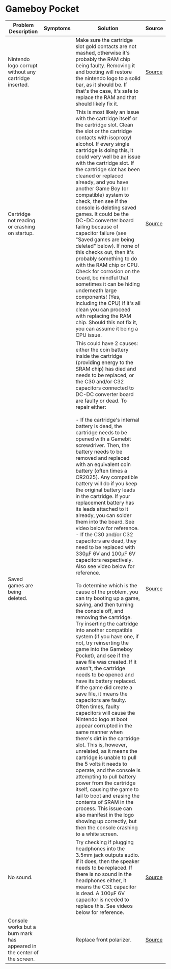 # Gameboy Pocket

| Problem Description                                                      | Symptoms | Solution                                                                                                                                                                                                                                                                                                                                                                                                                                                                                                                                                                                                                                                                                                                                                                                                                                                                                                                                                                                                                                                                                                                                                                                                                                                                                                                                                                                                                                                                                                                                                                                                                                                                                                                                                                                                                                                                                                                                   | Source                                                       |
| ------------------------------------------------------------------------ | -------- | ------------------------------------------------------------------------------------------------------------------------------------------------------------------------------------------------------------------------------------------------------------------------------------------------------------------------------------------------------------------------------------------------------------------------------------------------------------------------------------------------------------------------------------------------------------------------------------------------------------------------------------------------------------------------------------------------------------------------------------------------------------------------------------------------------------------------------------------------------------------------------------------------------------------------------------------------------------------------------------------------------------------------------------------------------------------------------------------------------------------------------------------------------------------------------------------------------------------------------------------------------------------------------------------------------------------------------------------------------------------------------------------------------------------------------------------------------------------------------------------------------------------------------------------------------------------------------------------------------------------------------------------------------------------------------------------------------------------------------------------------------------------------------------------------------------------------------------------------------------------------------------------------------------------------------------------ | ------------------------------------------------------------ |
| Nintendo logo corrupt without any cartridge inserted.                    |          | Make sure the cartridge slot gold contacts are not mashed, otherwise it's probably the RAM chip being faulty. Removing it and booting will restore the nintendo logo to a solid bar, as it should be. If that's the case, it's safe to replace the RAM and that should likely fix it.                                                                                                                                                                                                                                                                                                                                                                                                                                                                                                                                                                                                                                                                                                                                                                                                                                                                                                                                                                                                                                                                                                                                                                                                                                                                                                                                                                                                                                                                                                                                                                                                                                                      | [Source](https://old.repair.wiki/w/Nintendo_Game_Boy_Pocket) |
| Cartridge not reading or crashing on startup.                            |          | This is most likely an issue with the cartridge itself or the cartridge slot. Clean the slot or the cartridge contacts with isopropyl alcohol. If every single cartridge is doing this, it could very well be an issue with the cartridge slot. If the cartridge slot has been cleaned or replaced already, and you have another Game Boy (or compatible) system to check, then see if the console is deleting saved games. It could be the DC-DC converter board failing because of capacitor failure (see "Saved games are being deleted" below). If none of this checks out, then it's probably something to do with the RAM chip or CPU. Check for corrosion on the board, be mindful that sometimes it can be hiding underneath large components! (Yes, including the CPU) If it's all clean you can proceed with replacing the RAM chip. Should this not fix it, you can assume it being a CPU issue.                                                                                                                                                                                                                                                                                                                                                                                                                                                                                                                                                                                                                                                                                                                                                                                                                                                                                                                                                                                                                                | [Source](https://old.repair.wiki/w/Nintendo_Game_Boy_Pocket) |
| Saved games are being deleted.                                           |          | This could have 2 causes: either the coin battery inside the cartridge (providing energy to the SRAM chip) has died and needs to be replaced, or the C30 and/or C32 capacitors connected to DC-DC converter board are faulty or dead. To repair either:<br><br>     - If the cartridge's internal battery is dead, the cartridge needs to be opened with a Gamebit screwdriver. Then, the battery needs to be removed and replaced with an equivalent coin battery (often times a CR2025). Any compatible battery will do if you keep the original battery leads in the cartridge. If your replacement battery has its leads attached to it already, you can solder them into the board. See video below for reference.<br>      - If the C30 and/or C32 capacitors are dead, they need to be replaced with 330μF 6V and 100μF 6V capacitors respectively. Also see video below for reference.<br><br>To determine which is the cause of the problem, you can try booting up a game, saving, and then turning the console off, and removing the cartridge. Try inserting the cartridge into another compatible system (if you have one, if not, try reinserting the game into the Gameboy Pocket), and see if the save file was created. If it wasn't, the cartridge needs to be opened and have its battery replaced. If the game did create a save file, it means the capacitors are faulty. Often times, faulty capacitors will cause the Nintendo logo at boot appear corrupted in the same manner when there's dirt in the cartridge slot. This is, however, unrelated, as it means the cartridge is unable to pull the 5 volts it needs to operate, and the console is attempting to pull battery power from the cartridge itself, causing the game to fail to boot and erasing the contents of SRAM in the process. This issue can also manifest in the logo showing up correctly, but then the console crashing to a white screen. | [Source](https://old.repair.wiki/w/Nintendo_Game_Boy_Pocket) |
| No sound.                                                                |          | Try checking if plugging headphones into the 3.5mm jack outputs audio. If it does, then the speaker needs to be replaced. If there is no sound in the headphones either, it means the C31 capacitor is dead. A 100μF 6V capacitor is needed to replace this. See videos below for reference.                                                                                                                                                                                                                                                                                                                                                                                                                                                                                                                                                                                                                                                                                                                                                                                                                                                                                                                                                                                                                                                                                                                                                                                                                                                                                                                                                                                                                                                                                                                                                                                                                                               | [Source](https://old.repair.wiki/w/Nintendo_Game_Boy_Pocket) |
| Console works but a burn mark has appeared in the  center of the screen. |          | Replace front polarizer.                                                                                                                                                                                                                                                                                                                                                                                                                                                                                                                                                                                                                                                                                                                                                                                                                                                                                                                                                                                                                                                                                                                                                                                                                                                                                                                                                                                                                                                                                                                                                                                                                                                                                                                                                                                                                                                                                                                   | [Source](https://old.repair.wiki/w/Nintendo_Game_Boy_Pocket) |

